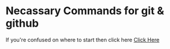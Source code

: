 
# Necassary Commands for git & github

If you're confused on where to start then click here 
[Click Here](https://github.com/sheikh-niloy/git_commands/blob/main/Documentation/General%20Information/MajorCommands.md)

